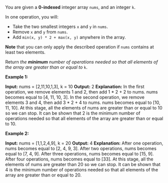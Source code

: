 You are given a  **0-indexed**  integer array  `nums`, and an integer  `k`.

In one operation, you will:

-   Take the two smallest integers  `x`  and  `y`  in  `nums`.
-   Remove  `x`  and  `y`  from  `nums`.
-   Add  `min(x, y) * 2 + max(x, y)`  anywhere in the array.

**Note**  that you can only apply the described operation if  `nums`  contains at least two elements.

Return  _the  **minimum**  number of operations needed so that all elements of the array are greater than or equal to_  `k`.

**Example 1:**

**Input:** nums = [2,11,10,1,3], k = 10
**Output:** 2
**Explanation:** In the first operation, we remove elements 1 and 2, then add 1 * 2 + 2 to nums. nums becomes equal to [4, 11, 10, 3].
In the second operation, we remove elements 3 and 4, then add 3 * 2 + 4 to nums. nums becomes equal to [10, 11, 10].
At this stage, all the elements of nums are greater than or equal to 10 so we can stop.
It can be shown that 2 is the minimum number of operations needed so that all elements of the array are greater than or equal to 10.

**Example 2:**

**Input:** nums = [1,1,2,4,9], k = 20
**Output:** 4
**Explanation:** After one operation, nums becomes equal to [2, 4, 9, 3].
After two operations, nums becomes equal to [7, 4, 9].
After three operations, nums becomes equal to [15, 9].
After four operations, nums becomes equal to [33].
At this stage, all the elements of nums are greater than 20 so we can stop.
It can be shown that 4 is the minimum number of operations needed so that all elements of the array are greater than or equal to 20.
